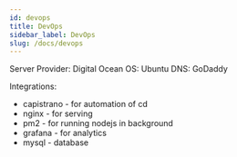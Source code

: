 ```yaml
---
id: devops 
title: DevOps
sidebar_label: DevOps
slug: /docs/devops
---
```


Server Provider: Digital Ocean
OS: Ubuntu
DNS: GoDaddy

Integrations:

* capistrano - for automation of cd
* nginx - for serving
* pm2 - for running nodejs in background
* grafana - for analytics
* mysql - database
